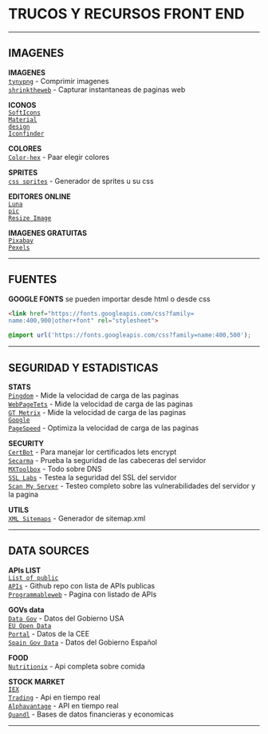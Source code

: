 # TRUCOS Y RECURSOS FRONT END 

---

## **IMAGENES**

**IMAGENES**  
<code>[tynypng](http://tinypng.com)</code> - Comprimir imagenes      
<code>[shrinktheweb](http://shrinktheweb.com)</code> - Capturar instantaneas de paginas web     

**ICONOS**  
<code>[SoftIcons](http://www.softicons.com/)</code>  
<code>[Material design](https://material.io/icons/)</code>    
<code>[Iconfinder](http://iconfinder.com)</code>    

**COLORES**  
<code>[Color-hex](http://color-hex.com)</code> - Paar elegir colores      

**SPRITES**  
<code>[css sprites](http://css.spritegen.com/)</code> - Generador de sprites u su css    

**EDITORES ONLINE**  
<code>[Luna pic](http://www140.lunapic.com/editor/)</code>  
<code>[Resize Image](http://resizeimage.net/)</code>  

**IMAGENES GRATUITAS**  
<code>[Pixabay](https://pixabay.com/)</code>  
<code>[Pexels](https://www.pexels.com/)</code>  

---

## **FUENTES**

**GOOGLE FONTS** se pueden importar desde html o desde css    

```html
<link href="https://fonts.googleapis.com/css?family=
name:400,900|other+font" rel="stylesheet">
```

```css
@import url('https://fonts.googleapis.com/css?family=name:400,500');
```

---

## **SEGURIDAD Y ESTADISTICAS**

**STATS**  
<code>[Pingdom](https://tools.pingdom.com/)</code> - Mide la velocidad de carga de las paginas      
<code>[WebPageTets](http://www.webpagetest.org/)</code> - Mide la velocidad de carga de las paginas    
<code>[GT Metrix](https://gtmetrix.com/)</code> - Mide la velocidad de carga de las paginas      
<code>[Google PageSpeed](https://developers.google.com/speed/pagespeed/insights/)</code> - Optimiza la velocidad de carga de las paginas    

**SECURITY**  
<code>[CertBot](https://certbot.eff.org/)</code> - Para manejar lor certificados lets encrypt  
<code>[Secarma](https://securityheaders.io/)</code> - Prueba la seguridad de las cabeceras del servidor  
<code>[MXToolbox](https://mxtoolbox.com/)</code> - Todo sobre DNS    
<code>[SSL Labs](https://www.ssllabs.com/ssltest/)</code> - Testea la seguridad del SSL del servidor      
<code>[Scan My Server](https://scanmyserver.com/)</code> - Testeo completo sobre las vulnerabilidades del servidor y la pagina  

**UTILS**  
<code>[XML Sitemaps](https://www.xml-sitemaps.com/)</code> - Generador de sitemap.xml      

---

## **DATA SOURCES**

**APIs LIST**  
<code>[List of public APIs](https://github.com/toddmotto/public-apis)</code> - Github repo con lista de APIs publicas    
<code>[Programmableweb](https://www.programmableweb.com/apis)</code> - Pagina con listado de APIs  

**GOVs data**  
<code>[Data Gov](https://www.data.gov/)</code> - Datos del Gobierno USA      
<code>[EU Open Data Portal](https://data.europa.eu/euodp/en/data)</code> - Datos de la CEE      
<code>[Spain Gov Data](http://datos.gob.es/)</code> - Datos del Gobierno Español  

**FOOD**  
<code>[Nutritionix](https://www.nutritionix.com/business/api)</code> - Api completa sobre comida  

**STOCK MARKET**  
<code>[IEX Trading](https://iextrading.com/developer/docs/#iex-api-1-0)</code> - 
Api en tiempo real  
<code>[Alphavantage](https://www.alphavantage.co/documentation/)</code> - API en tiempo real  
<code>[Quandl](https://quandl.com)</code> - Bases de datos financieras y economicas      
 
---

